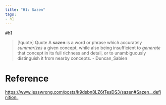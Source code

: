 ```yaml
---
title: "H1: Sazen"
tags:
- h1
---
```

#h1

> [!quote] Quote
> A **sazen** is a word or phrase which accurately _summarizes_ a given concept, while also being insufficient to _generate_ that concept in its full richness and detail, or to unambiguously distinguish it from nearby concepts. - Duncan_Sabien

# Reference
https://www.lesswrong.com/posts/k9dsbn8LZ6tTesDS3/sazen#Sazen__definition_